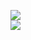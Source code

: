 [![](https://img.shields.io/badge/Made%20With-Github%20Spray-lightgrey.svg?style=for-the-badge&logo=github)](https://github.com/Annihil/github-spray#8104)  
[![](https://i.imgur.com/2DrTn0Z.gif)](https://github.com/Annihil/github-spray)